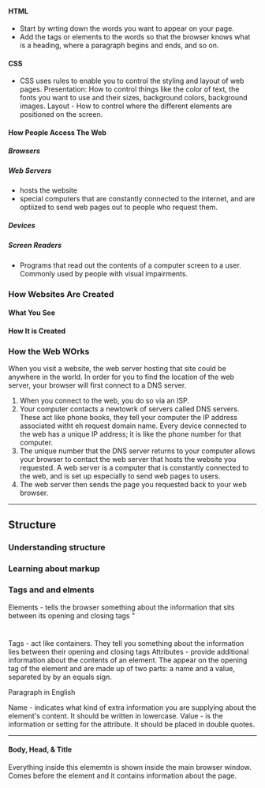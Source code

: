 #### HTML
- Start by wrting down the words you want to appear on your page.
- Add the tags or elements to the words so that the browser knows what is a heading, where a paragraph begins and ends, and so on.

#### CSS
- CSS uses rules to enable you to control the styling and layout of web pages. 
Presentation: How to control things like the color of text, the fonts you want to use and their sizes, background colors, background images. 
Layout - How to control where the different elements are positioned on the screen. 


#### How People Access The Web 
##### Browsers
##### Web Servers
 - hosts the website 
 - special computers that are constantly connected to the internet, and are optiized to send web pages out to people who request them.

 ##### Devices 

 ##### Screen Readers 
 - Programs that read out the contents of a computer screen to a user. Commonly used by people with visual impairments. 

 ### How Websites Are Created
 #### What You See

 #### How It is Created 

 ### How the Web WOrks
 When you visit a website, the web server hosting that site could be anywhere in the world. In order for you to find the location of the web server, your browser will first connect to a DNS server.
 1. When you connect to the web, you do so via an ISP.
 2. Your computer contacts a newtowrk of servers called DNS servers. These act like phone books, they tell your computer the IP address associated witht eh request domain name. Every device connected to the web has a unique IP address; it is like the phone number for that computer. 
 3. The unique number that the DNS server returns to your computer allows your browser to contact the web server that hosts the website you requested. A web server is a computer that is constantly connected to the web, and is set up especially to send web pages to users. 
 4. The web server then sends the page you requested back to your web browser.

 ---------------
 ## Structure
 ### Understanding structure
 ### Learning about markup 
 ### Tags and and elments


 Elements - tells the browser something about the information that sits between its opening and closing tags "<h1> </h1>
 Tags - act like containers. They tell you something about the information lies between their opening and closing tags
 Attributes - provide additional information about the contents of an element. The appear on the opening tag of the element and are made up of two parts: a name and a value, separeted by by an equals sign. 

 <p lang = "en-us">Paragraph in English</p>

 Name - indicates what kind of extra information you are supplying about the element's content. It should be written in lowercase.
 Value - is the information or setting for the attribute. It should be placed in double quotes. 

 -------------
 #### Body, Head, & Title
 <body>
 Everything inside this elememtn is shown inside the main browser window. 

 <head>
 Comes before the <body> element and it contains information about the page.

 <title>
 The contents here are either showin in the top of the  browser


 Hyper - refers ti the fact that HTML allows to create links that allow visitors to move from one page to another quickly and easily
 Text
 Markup - allows you to annotate text, and these annotations provide additional meaning to the contents of web document. The tags we add are the markup
 Language

 ##### Structure Summary 
 1. HTML pages are text documents.
 2. HTML uses tags (characters that sit inside angled brackets) to give the information they surround special meaning.
 3. Tags are often referred to as elements.
 4. Tags usually come in pairs. The opening tag denotes the start of a piece of content; the closing tag denotes the end. 
 5. Opening tags carry attributes, which tell us more about the content of that element.
 6. Attributes require a name and a value.
 7. To learn HTML you need to need to know what tags are available for you to use, what they do, and where they can go.

 ### Text

 ##### Headings
 <h1> - <h6>

 ##### Paragraphs
 <p>

 ##### Bold & Italics
 <b> - bold
 <i> - italics

 ##### Superscript & Subscript
 <sup> & <sub>

 ##### White Space

 ##### Line Breaks & Horizontal Rules
 <br /> & <hr />

 ### Doctypes
 - This is done to tell a browser which version of HTML the page us using.

 ### Meta Data 
 The meta elementlives inside the head element and contains informaion about that web page...it has description, keywords, robots. It also contains author. You can also do pragma to avoiding cache